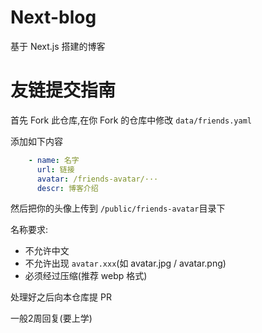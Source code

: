 # Next-blog
基于 Next.js 搭建的博客
# 友链提交指南
首先 Fork 此仓库,在你 Fork 的仓库中修改 `data/friends.yaml`

添加如下内容

```yaml
    - name: 名字
      url: 链接
      avatar: /friends-avatar/···
      descr: 博客介绍
```
然后把你的头像上传到 `/public/friends-avatar`目录下

名称要求:
- 不允许中文
- 不允许出现 `avatar.xxx`(如 avatar.jpg / avatar.png)
- 必须经过压缩(推荐 webp 格式)

处理好之后向本仓库提 PR

一般2周回复(要上学)
